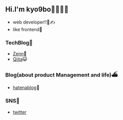 ## Hi.I'm kyo9bo🍺🍺🍺🍺

- web developer!!👀✍️
- like frontend🎢

### TechBlog💍

- [Zenn](https://zenn.dev/kyo9bo)👾
- [Qiita](https://qiita.com/kyo9bo)😺

### Blog(about product Management and life)⛴

- [hatenablog](https://kyo9bo.hatenablog.com/)🥳

### SNS🐉
- [twitter](https://twitter.com/kyo9bonnn)
